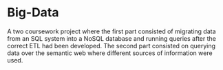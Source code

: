 # Big-Data
A two coursework project where the first part consisted of migrating data from an SQL system into a NoSQL database and running queries after the correct ETL had been developed. The second part consisted on querying data over the semantic web where different sources of information were used. 
